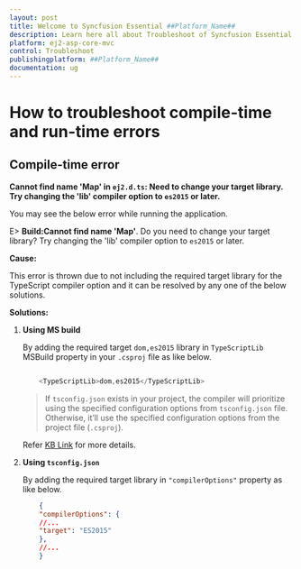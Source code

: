 ```yaml
---
layout: post
title: Welcome to Syncfusion Essential ##Platform_Name##
description: Learn here all about Troubleshoot of Syncfusion Essential ##Platform_Name## widgets based on HTML5 and jQuery.
platform: ej2-asp-core-mvc
control: Troubleshoot
publishingplatform: ##Platform_Name##
documentation: ug
---
```


# How to troubleshoot compile-time and run-time errors

## Compile-time error

**Cannot find name 'Map' in `ej2.d.ts`: Need to change your target library. Try changing the 'lib' compiler option to `es2015` or later.**

You may see the below error while running the application.

 E> **Build:Cannot find name 'Map'**. Do you need to change your target library? Try changing the 'lib' compiler option to `es2015` or later.

**Cause:**

This error is thrown due to not including the required target library for the TypeScript compiler option and it can be resolved by any one of the below solutions.

**Solutions:**

1. **Using MS build**

    By adding the required target `dom,es2015` library in `TypeScriptLib` MSBuild property in your `.csproj` file as like below.

    ```cs

        <TypeScriptLib>dom,es2015</TypeScriptLib>
    ```

    > If `tsconfig.json` exists in your project, the compiler will prioritize using the specified configuration options from `tsconfig.json` file. Otherwise, it’ll use the specified configuration options from the project file (`.csproj`).

    Refer [KB Link](https://www.syncfusion.com/kb/10136/typescript-library-upgrade-in-asp-net-mvc-project) for more details.

2. **Using `tsconfig.json`**

    By adding the required target library in `"compilerOptions"` property as like below.

    ```json
        {
        "compilerOptions": {  
        //...  
        "target": "ES2015"  
        },  
        //...  
        }
    ```

